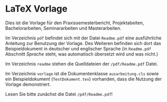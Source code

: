 # LaTeX Vorlage

Dies ist die Vorlage für den Praxissemesterbericht, Projektabeiten,
Bachelorarbeiten, Seminararbeiten und Masterarbeiten.

Im Verzeichnis `pdf` befindet sich mit der Datei `Readme.pdf` eine ausführliche
Anleitung zur Benutzung der Vorlage.
Des Weiteren befinden sich dort das Beispieldokument in deutscher und 
englischer Sprache (in  `Readme.pdf` Abschnitt *Sprache* steht, was automatisch
übersetzt wird und was nicht.)

Im Verzeichnis `readme` stehen die Quelldateien der `/pdf/Readme.pdf` Datei.

Im Verzeichnis `vorlage` ist die Dokumentenklasse `ausarbeitung.cls` sowie ein
Beispieldokument (`TestDokument.tex`) vorhanden, dass die Nutzung der Vorlage
demonstriert.

Lesen Sie bitte zunächst die Datei `/pdf/Readme.pdf`!